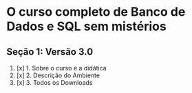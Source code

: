 # O curso completo de Banco de Dados e SQL sem mistérios

## Seção 1: Versão 3.0

1. [x] 1. Sobre o curso e a didática
2. [x] 2. Descrição do Ambiente
3. [x] 3. Todos os Downloads
